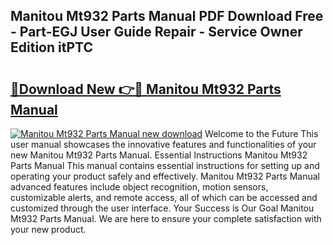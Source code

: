 ## Manitou Mt932 Parts Manual PDF Download Free - Part-EGJ User Guide Repair - Service Owner Edition itPTC

# <h2><a href="http://bc85069.oget.top/?id=Manitou+Mt932+Parts+Manual">🔗Download New 👉🔴 Manitou Mt932 Parts Manual</a></h2>

[![Manitou Mt932 Parts Manual new download](https://i.imgur.com/5g1atiW.png)](http://bc85069.oget.top/?id=Manitou+Mt932+Parts+Manual)
Welcome to the Future This user manual showcases the innovative features and functionalities of your new Manitou Mt932 Parts Manual. Essential Instructions Manitou Mt932 Parts Manual This manual contains essential instructions for setting up and operating your product safely and effectively. Manitou Mt932 Parts Manual advanced features include object recognition, motion sensors, customizable alerts, and remote access, all of which can be accessed and customized through the user interface. Your Success is Our Goal Manitou Mt932 Parts Manual. We are here to ensure your complete satisfaction with your new product.

